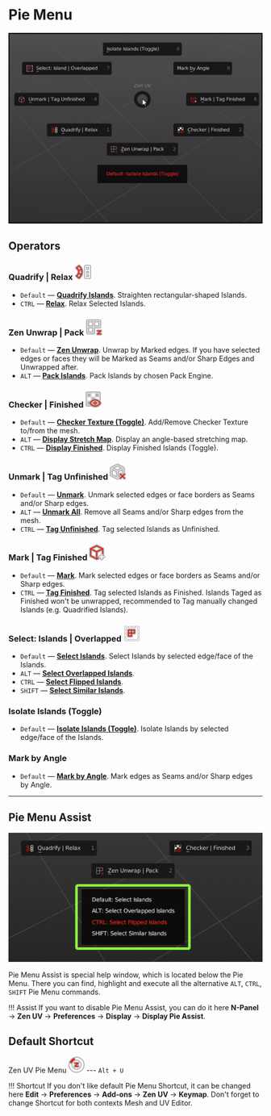 # Pie Menu

![Pie Menu](img/gifs/pie_menu/pie_menu.gif)

## Operators

### Quadrify | Relax ![Quadrify Islands](img/icons/quadrify_32.png)

- `Default` — [**Quadrify Islands**](https://zen-masters.github.io/Zen-UV/transform/#quadrify-islands). Straighten rectangular-shaped Islands.
- `CTRL` — [**Relax**](https://zen-masters.github.io/Zen-UV/transform/#relax). Relax Selected Islands.
  
### Zen Unwrap | Pack ![Zen Unwrap](img/icons/zen-unwrap@2x.png)

- `Default` — [**Zen Unwrap**](https://zen-masters.github.io/Zen-UV/unwrap/#zen-unwrap). Unwrap by Marked edges. If you have selected edges or faces they will be Marked as Seams and/or Sharp Edges and Unwrapped after.
- `ALT` — [**Pack Islands**](https://zen-masters.github.io/Zen-UV/pack/#pack-islands). Pack Islands by chosen Pack Engine.

### Checker | Finished ![Checker Texture](img/icons/checker_32.png)

- `Default` — [**Checker Texture (Toggle)**](https://zen-masters.github.io/Zen-UV/checker/#checker-texture-toggle). Add/Remove Checker Texture to/from the mesh.
- `ALT` — [**Display Stretch Map**](https://zen-masters.github.io/Zen-UV/checker/#display-stretch-map). Display an angle-based stretching map.
- `CTRL` — [**Display Finished**](https://zen-masters.github.io/Zen-UV/unwrap/#display-finished-toggle). Display Finished Islands (Toggle).

### Unmark | Tag Unfinished ![Unmark Seams](img/icons/unmark-seams@2x.png)

- `Default` — [**Unmark**](https://zen-masters.github.io/Zen-UV/unwrap/#unmark). Unmark selected edges or face borders as Seams and/or Sharp edges.
- `ALT` — [**Unmark All**](https://zen-masters.github.io/Zen-UV/unwrap/#unmark-all). Remove all Seams and/or Sharp edges from the mesh.
- `CTRL` — [**Tag Unfinished**](https://zen-masters.github.io/Zen-UV/unwrap/#tag-unfinished). Tag selected Islands as Unfinished.

### Mark | Tag Finished ![Mark Seams](img/icons/mark-seams@2x.png)

- `Default` — [**Mark**](https://zen-masters.github.io/Zen-UV/unwrap/#mark). Mark selected edges or face borders as Seams and/or Sharp edges.
- `CTRL` — [**Tag Finished**](https://zen-masters.github.io/Zen-UV/unwrap/#tag-finished). Tag selected Islands as Finished. Islands Taged as Finished won't be unwrapped, recommended to Tag manually changed Islands (e.g. Quadrified Islands).

### Select: Islands | Overlapped ![](img/icons/select.png)

- `Default` — [**Select Islands**](https://zen-masters.github.io/Zen-UV/select/#islands). Select Islands by selected edge/face of the Islands.
- `ALT` — [**Select Overlapped Islands**](https://zen-masters.github.io/Zen-UV/select/#overlapped).
- `CTRL` — [**Select Flipped Islands**](https://zen-masters.github.io/Zen-UV/select/#flipped).
- `SHIFT` — [**Select Similar Islands**](https://zen-masters.github.io/Zen-UV/select/#similar).

### Isolate Islands (Toggle)

- `Default` — [**Isolate Islands (Toggle)**](https://zen-masters.github.io/Zen-UV/select/#isolate-islands-toggle). Isolate Islands by selected edge/face of the Islands.

### Mark by Angle

- `Default` — [**Mark by Angle**](https://zen-masters.github.io/Zen-UV/unwrap/#mark-by-angle). Mark edges as Seams and/or Sharp edges by Angle.

---
## Pie Menu Assist

![Pie Menu Assist](img/screen/pie_menu/pie_menu_assitant.png)

Pie Menu Assist is special help window, which is located below the Pie Menu. There you can find, highlight and execute all the alternative `ALT`, `CTRL`, `SHIFT` Pie Menu commands.

!!! Assist
    If you want to disable Pie Menu Assist, you can do it here **N-Panel** -> **Zen UV** -> **Preferences** -> **Display** -> **Display Pie Assist**. 

## Default Shortcut
  Zen UV Pie Menu ![Zen UV Pie Menu](img/icons/zen-uv@2x.png) --- `Alt + U`

!!! Shortcut
    If you don't like default Pie Menu Shortcut, it can be changed here **Edit** -> **Preferences** -> **Add-ons** -> **Zen UV** -> **Keymap**. Don't forget to change Shortcut for both contexts Mesh and UV Editor.